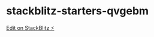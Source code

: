 # stackblitz-starters-qvgebm

[Edit on StackBlitz ⚡️](https://stackblitz.com/edit/stackblitz-starters-qvgebm)